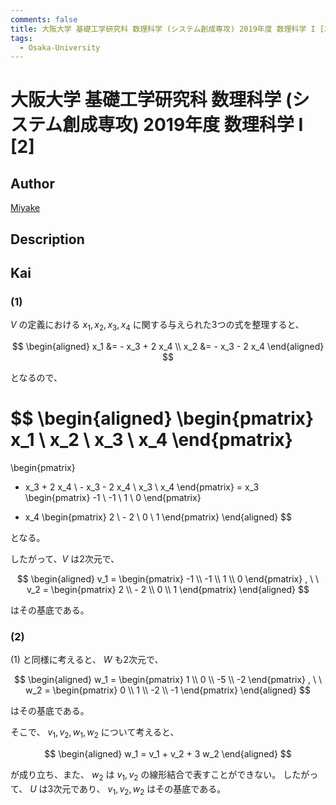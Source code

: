 ```yaml
---
comments: false
title: 大阪大学 基礎工学研究科 数理科学 (システム創成専攻) 2019年度 数理科学 I [2]
tags:
  - Osaka-University
---
```

# 大阪大学 基礎工学研究科 数理科学 (システム創成専攻) 2019年度 数理科学 I \[2\]

## **Author**
[Miyake](https://miyake.github.io/exams/index.html)

## **Description**

## **Kai**
### (1)
$V$ の定義における
$x_1, x_2, x_3, x_4$ に関する与えられた3つの式を整理すると、

$$
  \begin{aligned}
  x_1 &= - x_3 + 2 x_4
  \\
  x_2 &= - x_3 - 2 x_4
  \end{aligned}
$$

となるので、

$$
  \begin{aligned}
  \begin{pmatrix}
  x_1 \\ x_2 \\ x_3 \\ x_4
  \end{pmatrix}
  =
  \begin{pmatrix}
  - x_3 + 2 x_4 \\ - x_3 - 2 x_4 \\ x_3 \\ x_4
  \end{pmatrix}
  =
  x_3
  \begin{pmatrix}
  -1 \\ -1 \\ 1 \\ 0
  \end{pmatrix}
  + x_4
  \begin{pmatrix}
  2 \\ - 2 \\ 0 \\ 1
  \end{pmatrix}
  \end{aligned}
$$

となる。

したがって、$V$ は2次元で、

$$
  \begin{aligned}
  v_1 =
  \begin{pmatrix}
  -1 \\ -1 \\ 1 \\ 0
  \end{pmatrix}
  , \ \ 
  v_2 =
  \begin{pmatrix}
  2 \\ - 2 \\ 0 \\ 1
  \end{pmatrix}
  \end{aligned}
$$

はその基底である。

### (2)
(1) と同様に考えると、 $W$ も2次元で、

$$
  \begin{aligned}
  w_1 =
  \begin{pmatrix}
  1 \\ 0 \\ -5 \\ -2
  \end{pmatrix}
  , \ \ 
  w_2 =
  \begin{pmatrix}
  0 \\ 1 \\ -2 \\ -1
  \end{pmatrix}
  \end{aligned}
$$

はその基底である。

そこで、 $v_1, v_2, w_1, w_2$ について考えると、

$$
  \begin{aligned}
  w_1 = v_1 + v_2 + 3 w_2
  \end{aligned}
$$

が成り立ち、また、
$w_2$ は $v_1, v_2$ の線形結合で表すことができない。
したがって、 $U$ は3次元であり、
$v_1, v_2, w_2$ はその基底である。